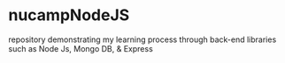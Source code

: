 # nucampNodeJS
repository demonstrating my learning process through back-end libraries such as Node Js, Mongo DB, &amp; Express
